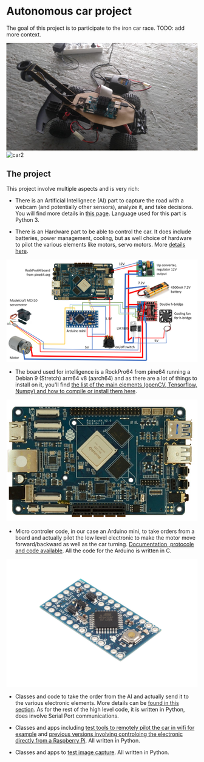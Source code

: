# Autonomous car project

The goal of this project is to participate to the iron car race.
TODO: add more context.

![car](/AutonomousCar/docs/car.jpg)
![car2](/AutonomousCar/docs/car2.jpg)

## The project

This project involve multiple aspects and is very rich:

- There is an Artificial Intellignece (AI) part to capture the road with a webcam (and potentially other sensors), analyze it, and take decisions. You will find more details in [this page](ai.md). Language used for this part is Python 3.

- There is an Hardware part to be able to control the car. It does include batteries, power management, cooling, but as well choice of hardware to pilot the various elements like motors, servo motors. More [details here](electronic.md).

![schema](/AutonomousCar/docs/schema.png)

- The board used for intelligence is a RockPro64 from pine64 running a Debian 9 (Stretch) arm64 v8 (aarch64) and as there are a lot of things to install on it, you'll find [the list of the main elements (openCV, Tensorflow, Numpy) and how to compile or install them here](software.md).

![rockpro64](/AutonomousCar/docs/ROCKPro64_slide.jpg)

- Micro controler code, in our case an Arduino mini, to take orders from a board and actually pilot the low level electronic to make the motor move forward/backward as well as the car turning. [Documentation, protocole and code available](/ArduinoControl/readme.md). All the code for the Arduino is written in C.

![arduino](/AutonomousCar/docs/arduino.jpg)

- Classes and code to take the order from the AI and actually send it to the various electronic elements. More details can be [found in this section](/AutonomousCar/PythonSerialControl/readme.md). As for the rest of the high level code, it is written in Python, does involve Serial Port communications.

- Classes and apps including [test tools to remotely pilot the car in wifi for example](/AutonomousCar/PythonSerialControl/Webcontrol.py) and [previous versions involving controloing the electronic directly from a Raspberry Pi](/AutonomousCar/RaspberryPiControl/readme.md). All written in Python.

- Classes and apps to [test image capture](/AutonomousCar/ImageWeb). All written in Python.
